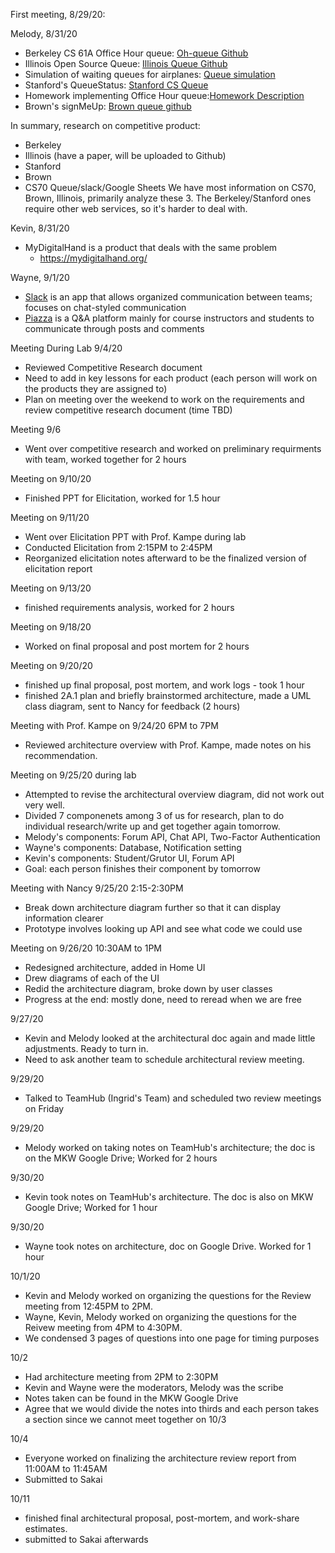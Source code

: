 First meeting, 8/29/20:

Melody, 8/31/20
* Berkeley CS 61A Office Hour queue: [Oh-queue Github](https://github.com/Cal-CS-61A-Staff/oh-queue)
* Illinois Open Source Queue: [Illinois Queue Github](https://github.com/illinois/queue)
* Simulation of waiting queues for airplanes: [Queue simulation](https://github.com/wilberh/Simulation-of-waiting-queues)
* Stanford's QueueStatus: [Stanford CS Queue](https://queuestatus.com/organizations/1)
* Homework implementing Office Hour queue:[Homework Description](https://cs1331.gitlab.io/fall2018/hw7/hw7-officehoursqueue.html)
* Brown's signMeUp: [Brown queue github](https://github.com/signmeup/signmeup)

In summary, research on competitive product:
* Berkeley
* Illinois (have a paper, will be uploaded to Github)
* Stanford
* Brown
* CS70 Queue/slack/Google Sheets 
We have most information on CS70, Brown, Illinois, primarily analyze these 3. The Berkeley/Stanford ones require other web services, so it's harder to deal with. 

Kevin, 8/31/20
* MyDigitalHand is a product that deals with the same problem
  * https://mydigitalhand.org/
  
Wayne, 9/1/20
* [Slack](https://slack.com/) is an app that allows organized communication between teams; focuses on chat-styled communication
* [Piazza](https://piazza.com/) is a Q&A platform mainly for course instructors and students to communicate through posts and comments

Meeting During Lab 9/4/20
* Reviewed Competitive Research document
* Need to add in key lessons for each product (each person will work on the products they are assigned to)
* Plan on meeting over the weekend to work on the requirements and review competitive research document (time TBD)

Meeting 9/6
* Went over competitive research and worked on preliminary requirments with team, worked together for 2 hours

Meeting on 9/10/20
* Finished PPT for Elicitation, worked for 1.5 hour

Meeting on 9/11/20
* Went over Elicitation PPT with Prof. Kampe during lab
* Conducted Elicitation from 2:15PM to 2:45PM
* Reorganized elicitation notes afterward to be the finalized version of elicitation report

Meeting on 9/13/20
* finished requirements analysis, worked for 2 hours

Meeting on 9/18/20
* Worked on final proposal and post mortem for 2 hours

Meeting on 9/20/20
* finished up final proposal, post mortem, and work logs - took 1 hour
* finished 2A.1 plan and briefly brainstormed architecture, made a UML class diagram, sent to Nancy for feedback (2 hours)

Meeting with Prof. Kampe on 9/24/20 6PM to 7PM
* Reviewed architecture overview with Prof. Kampe, made notes on his recommendation. 

Meeting on 9/25/20 during lab
* Attempted to revise the architectural overview diagram, did not work out very well. 
* Divided 7 componenets among 3 of us for research, plan to do individual research/write up and get together again tomorrow.
* Melody's components: Forum API, Chat API, Two-Factor Authentication
* Wayne's components: Database, Notification setting
* Kevin's components: Student/Grutor UI, Forum API
* Goal: each person finishes their component by tomorrow

Meeting with Nancy 9/25/20 2:15-2:30PM
* Break down architecture diagram further so that it can display information clearer
* Prototype involves looking up API and see what code we could use

Meeting on 9/26/20 10:30AM to 1PM
* Redesigned architecture, added in Home UI
* Drew diagrams of each of the UI
* Redid the architecture diagram, broke down by user classes
* Progress at the end: mostly done, need to reread when we are free

9/27/20 
* Kevin and Melody looked at the architectural doc again and made little adjustments. Ready to turn in. 
* Need to ask another team to schedule architectural review meeting. 

9/29/20
* Talked to TeamHub (Ingrid's Team) and scheduled two review meetings on Friday

9/29/20 
* Melody worked on taking notes on TeamHub's architecture; the doc is on the MKW Google Drive; Worked for 2 hours

9/30/20
* Kevin took notes on TeamHub's architecture. The doc is also on MKW Google Drive; Worked for 1 hour

9/30/20
* Wayne took notes on architecture, doc on Google Drive. Worked for 1 hour

10/1/20
* Kevin and Melody worked on organizing the questions for the Review meeting from 12:45PM to 2PM. 
* Wayne, Kevin, Melody worked on organizing the questions for the Reivew meeting from 4PM to 4:30PM.
* We condensed 3 pages of questions into one page for timing purposes

10/2
* Had architecture meeting from 2PM to 2:30PM
* Kevin and Wayne were the moderators, Melody was the scribe
* Notes taken can be found in the MKW Google Drive
* Agree that we would divide the notes into thirds and each person takes a section since we cannot meet together on 10/3

10/4 
* Everyone worked on finalizing the architecture review report from 11:00AM to 11:45AM
* Submitted to Sakai

10/11
* finished final architectural proposal, post-mortem, and work-share estimates.
* submitted to Sakai afterwards
